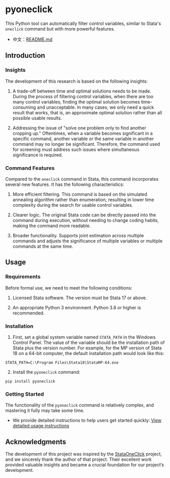 
# pyoneclick

This Python tool can automatically filter control variables, similar to Stata's `oneclick` command but with more powerful features.

- 中文：[README.md](https://github.com/zpjbtdjm/pyoneclick/blob/master/README.md)

## Introduction

### Insights

The development of this research is based on the following insights:

1. A trade-off between time and optimal solutions needs to be made. During the process of filtering control variables, when there are too many control variables, finding the optimal solution becomes time-consuming and unacceptable. In many cases, we only need a quick result that works, that is, an approximate optimal solution rather than all possible usable results.

2. Addressing the issue of "solve one problem only to find another cropping up." Oftentimes, when a variable becomes significant in a specific command, another variable or the same variable in another command may no longer be significant. Therefore, the command used for screening must address such issues where simultaneous significance is required.

### Command Features

Compared to the `oneclick` command in Stata, this command incorporates several new features. It has the following characteristics:

1. More efficient filtering. This command is based on the simulated annealing algorithm rather than enumeration, resulting in lower time complexity during the search for usable control variables.

2. Clearer logic. The original Stata code can be directly passed into the command during execution, without needing to change coding habits, making the command more readable.

3. Broader functionality. Supports joint estimation across multiple commands and adjusts the significance of multiple variables or multiple commands at the same time.

## Usage

### Requirements

Before formal use, we need to meet the following conditions:

1. Licensed Stata software. The version must be Stata 17 or above.

2. An appropriate Python 3 environment. Python 3.8 or higher is recommended.

### Installation

1. First, set a global system variable named `STATA_PATH` in the Windows Control Panel. The value of the variable should be the installation path of Stata plus the version number. For example, for the MP version of Stata 18 on a 64-bit computer, the default installation path would look like this:
```
STATA_PATH=C:\Program Files\Stata18\StataMP-64.exe
```

2. Install the `pyoneclick` command:
```shell
pip install pyoneclick
```

### Getting Started

The functionality of the `pyoneclick` command is relatively complex, and mastering it fully may take some time.
- We provide detailed instructions to help users get started quickly: [View detailed usage instructions](https://github.com/zpjbtdjm/pyoneclick/blob/master/docs/USAGE_en.md)

## Acknowledgments

The development of this project was inspired by the [StataOneClick](https://github.com/ShutterZor/StataOneClick) project, and we sincerely thank the author of that project. Their excellent work provided valuable insights and became a crucial foundation for our project’s development.